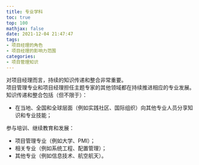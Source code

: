 ```yaml
---
title: 专业学科
toc: true
top: 100
mathjax: false
date: 2021-12-04 21:47:47
tags:
- 项目经理的角色
- 项目经理的影响力范围
categories:
- 项目管理知识
---
```

对项目经理而言，持续的知识传递和整合非常重要。  
项目管理专业和项目经理担任主题专家的其他领域都在持续推进相应的专业发展。  
知识传递和整合包括（但不限于）：

- 在当地、全国和全球层面（例如实践社区、国际组织）向其他专业人员分享知识和专业技能；  

参与培训、继续教育和发展：
- 项目管理专业（例如大学、PMI）；
- 相关专业（例如系统工程、配置管理）；
- 其他专业（例如信息技术、航空航天）。
